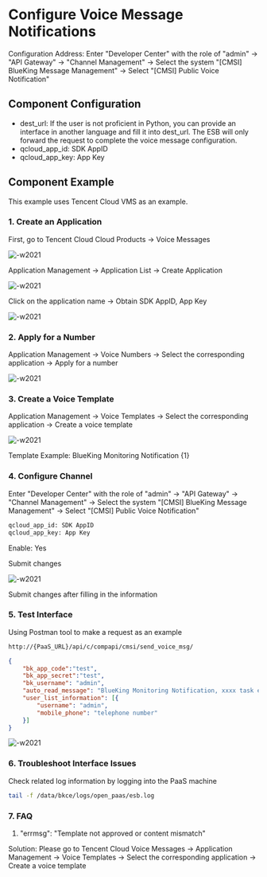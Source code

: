 # Configure Voice Message Notifications

Configuration Address: Enter "Developer Center" with the role of "admin" -> "API Gateway" -> "Channel Management" -> Select the system "[CMSI] BlueKing Message Management" -> Select "[CMSI] Public Voice Notification"

## Component Configuration

- dest_url: If the user is not proficient in Python, you can provide an interface in another language and fill it into dest_url. The ESB will only forward the request to complete the voice message configuration.
- qcloud_app_id: SDK AppID
- qcloud_app_key: App Key

## Component Example

This example uses Tencent Cloud VMS as an example.

### 1. Create an Application

First, go to Tencent Cloud Cloud Products -> Voice Messages

![-w2021](../assets/markdown-img-paste-20200403173430929.png)

Application Management -> Application List -> Create Application

![-w2021](../assets/markdown-img-paste-20200407195612299.png)

Click on the application name -> Obtain SDK AppID, App Key

![-w2021](../assets/markdown-img-paste-20200407203051995.png)

### 2. Apply for a Number

Application Management -> Voice Numbers -> Select the corresponding application -> Apply for a number

![-w2021](../assets/send_voice_msg01.png)

### 3. Create a Voice Template

Application Management -> Voice Templates -> Select the corresponding application -> Create a voice template

![-w2021](../assets/send_voice_msg02.png)

Template Example: BlueKing Monitoring Notification {1}

### 4. Configure Channel

Enter "Developer Center" with the role of "admin" -> "API Gateway" -> "Channel Management" -> Select the system "[CMSI] BlueKing Message Management" -> Select "[CMSI] Public Voice Notification"

```bash
qcloud_app_id: SDK AppID
qcloud_app_key: App Key
```

Enable: Yes

Submit changes

![-w2021](../assets/2020040720315877.png)

Submit changes after filling in the information

### 5. Test Interface

Using Postman tool to make a request as an example

```bash
http://{PaaS_URL}/api/c/compapi/cmsi/send_voice_msg/
```

```json
{
    "bk_app_code":"test",
    "bk_app_secret":"test",
    "bk_username": "admin",
    "auto_read_message": "BlueKing Monitoring Notification, xxxx task execution failed",
    "user_list_information": [{
        "username": "admin",
        "mobile_phone": "telephone number"
    }]
}
```

![-w2021](../assets/send_voice_msg03.png)

### 6. Troubleshoot Interface Issues

Check related log information by logging into the PaaS machine

```bash
tail -f /data/bkce/logs/open_paas/esb.log
```

### 7. FAQ

1. "errmsg": "Template not approved or content mismatch"

Solution: Please go to Tencent Cloud Voice Messages -> Application Management -> Voice Templates -> Select the corresponding application -> Create a voice template